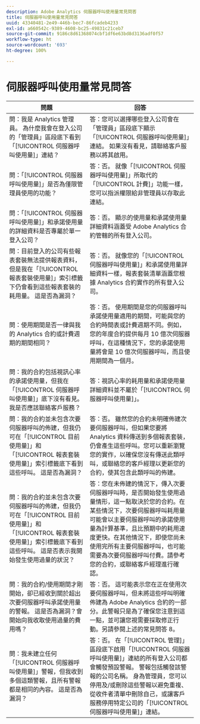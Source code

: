 ```yaml
---
description: Adobe Analytics 伺服器呼叫使用量常見問答
title: 伺服器呼叫使用量常見問答
uuid: 43340481-2e49-446b-bec7-86fcadeb4233
exl-id: a660542c-9389-4608-bc25-49831c21ceb7
source-git-commit: 9186c8d61368074cbf1df6e63bd8d3136adf0f57
workflow-type: ht
source-wordcount: '693'
ht-degree: 100%

---
```


# 伺服器呼叫使用量常見問答

| 問題 | 回答 |
|--- |--- |
| 問：我是 Analytics 管理員。 為什麼我會在登入公司的「管理員」區段底下看到「[!UICONTROL 伺服器呼叫使用量]」連結？ | 答：您可以選擇哪些登入公司會在「管理員」區段底下顯示「[!UICONTROL 伺服器呼叫使用量]」連結。 如果沒有看見，請聯絡客戶服務以將其啟用。 |
| 問：「[!UICONTROL 伺服器呼叫使用量]」是否為僅限管理員使用的功能？ | 答：否。 就像「[!UICONTROL 伺服器呼叫使用量]」所取代的「[!UICONTROL 計費]」功能一樣，您可以指派權限給非管理員以存取此連結。 |
| 問：「[!UICONTROL 伺服器呼叫使用量]」和承諾使用量的詳細資料是否專屬於單一登入公司？ | 答：否。 顯示的使用量和承諾使用量詳細資料涵蓋受 Adobe Analytics 合約管轄的所有登入公司。 |
| 問：目前登入的公司有些報表套裝無法提供報表資料，但是我在「[!UICONTROL 報表套裝使用量]」索引標籤下仍會看到這些報表套裝的耗用量。 這是否為漏洞？ | 答：否。 就像您的「[!UICONTROL 伺服器呼叫使用量]」和承諾使用量詳細資料一樣，報表套裝清單涵蓋您根據 Analytics 合約實作的所有登入公司。 |
| 問：使用期間是否一律與我的 Analytics 合約或計費週期的期間相同？ | 答：否。 使用期間是您的伺服器呼叫承諾使用量適用的期間，可能與您的合約時間表或計費週期不同。例如，您的年度合約提供每月 10 億次伺服器呼叫，在這種情況下，您的承諾使用量將會是 10 億次伺服器呼叫，而且使用期間為一個月。 |
| 問：我的合約包括視訊心率的承諾使用量，但我在「[!UICONTROL 伺服器呼叫使用量]」底下沒有看見。 我是否應該聯絡客戶服務？ | 答：視訊心率的耗用量和承諾使用量詳細資料並不屬於「[!UICONTROL 伺服器呼叫使用量]」。 |
| 問：我的合約並未包含次要伺服器呼叫的佈建，但我仍可在「[!UICONTROL 目前使用量]」和「[!UICONTROL 報表套裝使用量]」索引標籤底下看到這些呼叫。 這是否為漏洞？ | 答：否。 雖然您的合約未明確佈建次要伺服器呼叫，但如果您要將 Analytics 資料傳送到多個報表套裝，仍會產生這些呼叫。您可以重新瀏覽您的實作，以確保您沒有傳送此類呼叫，或聯絡您的客戶經理以更新您的合約，使其包含此類呼叫的佈建。 |
| 問：我的合約並未包含次要伺服器呼叫的佈建，但我仍可在「[!UICONTROL 目前使用量]」和「[!UICONTROL 報表套裝使用量]」索引標籤底下看到這些呼叫。 這是否表示我開始發生使用過量的狀況？ | 答：您在未佈建的情況下，傳入次要伺服器呼叫時，是否開始發生使用過量情形，這一點取決於您的合約。在某些情況下，次要伺服器呼叫耗用量可能會以主要伺服器呼叫的承諾使用量為計算基準，且比預期中的耗用速度更快。在其他情況下，即使您尚未使用完所有主要伺服器呼叫，也可能需要為次要伺服器呼叫付費。請參考您的合約，或聯絡客戶經理進行確認。 |
| 問：我的合約/使用期間才剛開始，卻已經收到關於超出次要伺服器呼叫承諾使用量的警報。 這是否為漏洞？會開始向我收取使用過量的費用嗎？ | 答：否。 這可能表示您在正在使用次要伺服器呼叫，但未將這些呼叫明確佈建為 Adobe Analytics 合約的一部分。此警報只是為了確保您注意到這一點，並可讓您視需要採取修正行動。另請參閱上述的常見問答 8。 |
| 問：我未建立任何「[!UICONTROL 伺服器呼叫使用量]」警報，但我收到多個這類警報，且所有警報都是相同的內容。 這是否為漏洞？ | 答：否。 在「[!UICONTROL 管理]」區段底下啟用「[!UICONTROL 伺服器呼叫使用量]」連結的所有登入公司都會觸發預設警報。 警報包括觸發該警報的公司名稱。 身為管理員，您可以停用及/或刪除這些警報以避免重複、從收件者清單中刪除自己，或讓客戶服務停用特定公司的「[!UICONTROL 伺服器呼叫使用量]」連結。 |
